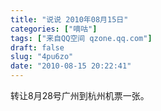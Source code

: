 ```yaml
---
title: "说说 2010年08月15日"
categories: ["嘀咕"]
tags: ["来自QQ空间 qzone.qq.com"]
draft: false
slug: "4pu6zo"
date: "2010-08-15 20:22:41"
---
```


转让8月28号广州到杭州机票一张。
